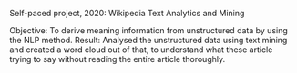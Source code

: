 Self-paced project, 2020: Wikipedia Text Analytics and Mining


Objective: To derive meaning information from unstructured data by using the NLP method.
Result: Analysed the unstructured data using text mining and created a word cloud out of that, to understand what these article trying to say without reading the entire article thoroughly.
